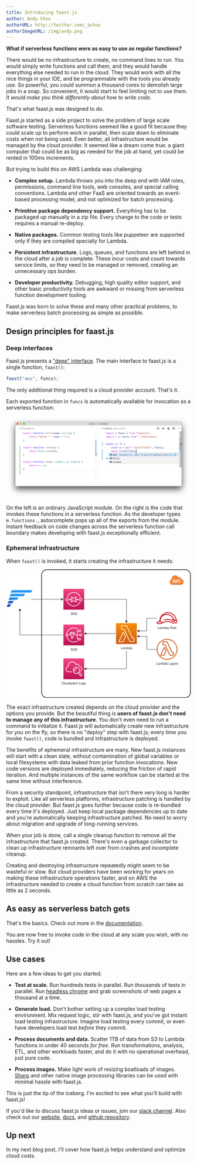 ```yaml
---
title: Introducing faast.js
author: Andy Chou
authorURL: http://twitter.com/_achou
authorImageURL: /img/andy.png
---
```


**What if serverless functions were as easy to use as regular functions?**

There would be no infrastructure to create, no command lines to run. You would simply write functions and call them, and they would handle everything else needed to run in the cloud. They would work with all the nice things in your IDE, and be programmable with the tools you already use. So powerful, you could summon a thousand cores to demolish large jobs in a snap. So convenient, it would start to feel limiting not to use them. _It would make you think differently about how to write code._

That's what faast.js was designed to do.

<!--truncate-->

Faast.js started as a side project to solve the problem of large scale software testing. Serverless functions seemed like a good fit because they could scale up to perform work in parallel, then scale down to eliminate costs when not being used. Even better, all infrastructure would be managed by the cloud provider. It seemed like a dream come true: a giant computer that could be as big as needed for the job at hand, yet could be rented in 100ms increments.

But trying to build this on AWS Lambda was challenging:

-   **Complex setup.** Lambda throws you into the deep end with IAM roles, permissions, command line tools, web consoles, and special calling conventions. Lambda and other FaaS are oriented towards an event-based processing model, and not optimized for batch processing.

-   **Primitive package dependency support.** Everything has to be packaged up manually in a zip file. Every change to the code or tests requires a manual re-deploy.

-   **Native packages.** Common testing tools like puppeteer are supported only if they are compiled specially for Lambda.

-   **Persistent infrastructure.** Logs, queues, and functions are left behind in the cloud after a job is complete. These incur costs and count towards service limits, so they need to be managed or removed, creating an unnecessary ops burden.

-   **Developer productivity.** Debugging, high quality editor support, and other basic productivity tools are awkward or missing from serverless function development tooling.

Faast.js was born to solve these and many other practical problems, to make serverless batch processing as simple as possible.

## Design principles for faast.js

### Deep interfaces

Faast.js presents a ["deep" interface](https://web.stanford.edu/~ouster/cgi-bin/cs190-winter18/lecture.php?topic=modularDesign). The main interface to faast.js is a single function, `faast()`:

```typescript
faast("aws", funcs);
```

The only additional thing required is a cloud provider account. That's it.

Each exported function in `funcs` is automatically available for invocation as a serverless function:

![vscode example](assets/vscode-screenshot.png)

On the left is an ordinary JavaScript module. On the right is the code that invokes these functions in a serverless function. As the developer types `m.functions.`, autocomplete pops up all of the exports from the module. Instant feedback on code changes across the serverless function call boundary makes developing with faast.js exceptionally efficient.

### Ephemeral infrastructure

When `faast()` is invoked, it starts creating the infrastructure it needs:

![faast.js architecture](assets/faastjs-architecture-aws.svg)

The exact infrastructure created depends on the cloud provider and the options you provide. But the beautiful thing is **users of faast.js don't need to manage any of this infrastructure**. You don't even need to run a command to initialize it. Faast.js will automatically create new infrastructure for you on the fly, so there is no "deploy" step with faast.js; every time you invoke `faast()`, code is bundled and infrastructure is deployed.

The benefits of ephemeral infrastructure are many. New faast.js instances will start with a clean slate, without contamination of global variables or local filesystems with data leaked from prior function invocations. New code versions are deployed immediately, reducing the friction of rapid iteration. And multiple instances of the same workflow can be started at the same time without interference.

From a security standpoint, infrastructure that isn't there very long is harder to exploit. Like all serverless platforms, infrastructure patching is handled by the cloud provider. But faast.js goes further because code is re-bundled every time it's deployed. Just keep local package dependencies up to date and you're automatically keeping infrastructure patched. No need to worry about migration and upgrade of long-running services.

When your job is done, call a single cleanup function to remove all the infrastructure that faast.js created. There's even a garbage collector to clean up infrastructure remnants left over from crashes and incomplete cleanup.

Creating and destroying infrastructure repeatedly might seem to be wasteful or slow. But cloud providers have been working for years on making these infrastructure operations faster, and on AWS the infrastructure needed to create a cloud function from scratch can take as little as 2 seconds.

## As easy as serverless batch gets

That's the basics. Check out more in the [documentation](https://faastjs.org/docs/introduction).

You are now free to invoke code in the cloud at any scale you wish, with no hassles. Try it out!

## Use cases

Here are a few ideas to get you started.

-   **Test at scale.** Run hundreds tests in parallel. Run _thousands_ of tests in parallel. Run [headless chrome](https://github.com/GoogleChrome/puppeteer) and grab screenshots of web pages a thousand at a time.

-   **Generate load.** Don't bother setting up a complex load testing environment. Mix request logic, stir with faast.js, and you've got instant load testing infrastructure. Imagine load testing every commit, or even have developers load test _before_ they commit.

-   **Process documents and data.** Scatter 1TB of data from S3 to Lambda functions in under 40 seconds _for free_. Run transformations, analysis, ETL, and other workloads faster, and do it with no operational overhead, just pure code.

-   **Process images.** Make light work of resizing boatloads of images. [Sharp](https://github.com/lovell/sharp) and other native image processing libraries can be used with minimal hassle with faast.js.

This is just the tip of the iceberg. I'm excited to see what you'll build with faast.js!

If you'd like to discuss faast.js ideas or issues, join our [slack channel](https://join.slack.com/t/faastjs/shared_invite/enQtNTk0NTczMzI4NzQxLTA2MWU1NDA1ZjBkOTc3MTNkOGMzMDY0OWU1NGQ5MzM2NDY1YTJiZmNmODk4NzI0OWI1MzZhZDdiOTIzODNkOGY). Also check out our [website](https://faastjs.org), [docs](https://faastjs.org/docs/introduction), and [github repository](https://github.com/faastjs/faast.js).

## Up next

In my next blog post, I'll cover how faast.js helps understand and optimize cloud costs.
